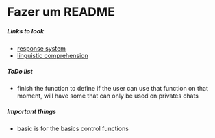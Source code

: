 # Fazer um README

##### Links to look

- [response system](https://discordpy.readthedocs.io/en/latest/api.html#discord.Client.wait_for_message)
- [linguistic comprehension](https://docs.python.org/3/library/re.html)

##### ToDo list

- finish the function to define if the user can use that function on that moment, will have some that can only be used on privates chats

##### Important things

- basic is for the basics control functions